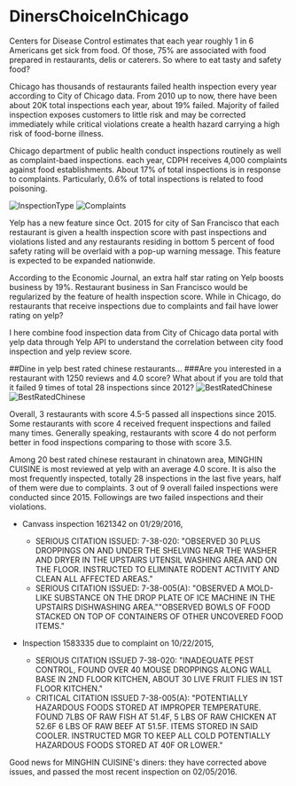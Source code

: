 # DinersChoiceInChicago

Centers for Disease Control estimates that each year roughly 1 in 6 Americans get sick from food. Of those, 75% are associated with food prepared in restaurants, delis or caterers. So where to eat tasty and safety food?

Chicago has thousands of restaurants failed health inspection every year according to City of Chicago data. From 2010 up to now, there have been about 20K total inspections each year, about 19% failed. Majority of failed inspection exposes customers to little risk and may be corrected immediately while critical violations create a health hazard carrying a high risk of food-borne illness.

Chicago department of public health conduct inspections routinely as well as complaint-baed inspections. each year, CDPH receives 4,000 complaints against food establishments. About 17% of total inspections is in response to complaints. Particularly, 0.6% of total inspections is related to food poisoning.

![InspectionType](https://github.com/m-yu/DinersChoiceInChicago/blob/master/InspectionType.png "InspectionType")
![Complaints](https://github.com/m-yu/DinersChoiceInChicago/blob/master/complaints.png "Complaints")

Yelp has a new feature since Oct. 2015 for city of San Francisco that each restaurant is given a health inspection score with past inspections and violations listed and any restaurants residing in bottom 5 percent of food safety rating will be overlaid with a pop-up warning message. This feature is expected to be expanded nationwide.

According to the Economic Journal, an extra half star rating on Yelp boosts business by 19%. Restaurant business in San Francisco would be regularized by the feature of health inspection score. While in Chicago, do restaurants that receive inspections due to complaints and fail have lower rating on yelp?

I here combine food inspection data from City of Chicago data portal with yelp data through Yelp API to understand the correlation between city food inspection and yelp review score. 

##Dine in yelp best rated chinese restaurants...
###Are you interested in a restaurant with 1250 reviews and 4.0 score? What about if you are told that it failed 9 times of total 28 inspections since 2012?
![BestRatedChinese](https://github.com/m-yu/DinersChoiceInChicago/blob/master/BestRatedChinese.png "Yelp best rated Chinese restaurant at Chicago Chinatown with food inspection results")
![BestRatedChinese](https://github.com/m-yu/DinersChoiceInChicago/blob/master/BestRatedChineseInspections.png "Yelp best rated Chinese restaurant at Chicago Chinatown with food inspection results")

Overall, 3 restaurants with score 4.5-5 passed all inspections since 2015. Some restaurants with score 4 received frequent inspections and failed many times. Generally speaking, restaurants with score 4 do not perform better in food inspections comparing to those with score 3.5.

Among 20 best rated chinese restaurant in chinatown area, MINGHIN CUISINE is most reviewed at yelp with an average 4.0 score. It is also the most frequently inspected, totally 28 inspections in the last five years, half of them were due to complaints. 3 out of 9 overall failed inspections were conducted since 2015. Followings are two failed inspections and their violations.  

- Canvass inspection 1621342 on 01/29/2016, 
  - SERIOUS CITATION ISSUED: 7-38-020: "OBSERVED 30 PLUS DROPPINGS ON AND UNDER THE SHELVING NEAR THE WASHER AND DRYER IN THE UPSTAIRS UTENSIL WASHING AREA AND ON THE FLOOR. INSTRUCTED TO ELIMINATE RODENT ACTIVITY AND CLEAN ALL AFFECTED AREAS."
  - SERIOUS CITATION ISSUED: 7-38-005(A): "OBSERVED A MOLD-LIKE SUBSTANCE ON THE DROP PLATE OF ICE MACHINE IN THE UPSTAIRS DISHWASHING AREA.""OBSERVED BOWLS OF FOOD STACKED ON TOP OF CONTAINERS OF OTHER UNCOVERED FOOD ITEMS."
  
- Inspection 1583335 due to complaint on 10/22/2015, 
  - SERIOUS CITATION ISSUED 7-38-020: "INADEQUATE PEST CONTROL, FOUND OVER 40 MOUSE DROPPINGS ALONG WALL BASE IN 2ND FLOOR KITCHEN, ABOUT 30 LIVE FRUIT FLIES IN 1ST FLOOR KITCHEN." 
  - CRITICAL CITATION ISSUED 7-38-005(A): "POTENTIALLY HAZARDOUS FOODS STORED AT IMPROPER TEMPERATURE. FOUND 7LBS OF RAW FISH AT 51.4F, 5 LBS OF RAW CHICKEN AT 52.6F 6 LBS OF RAW BEEF AT 51.5F. ITEMS STORED IN SAID COOLER. INSTRUCTED MGR TO KEEP ALL COLD POTENTIALLY HAZARDOUS FOODS STORED AT 40F OR LOWER."

Good news for MINGHIN CUISINE's diners: they have corrected above issues, and passed the most recent inspection on 02/05/2016.
